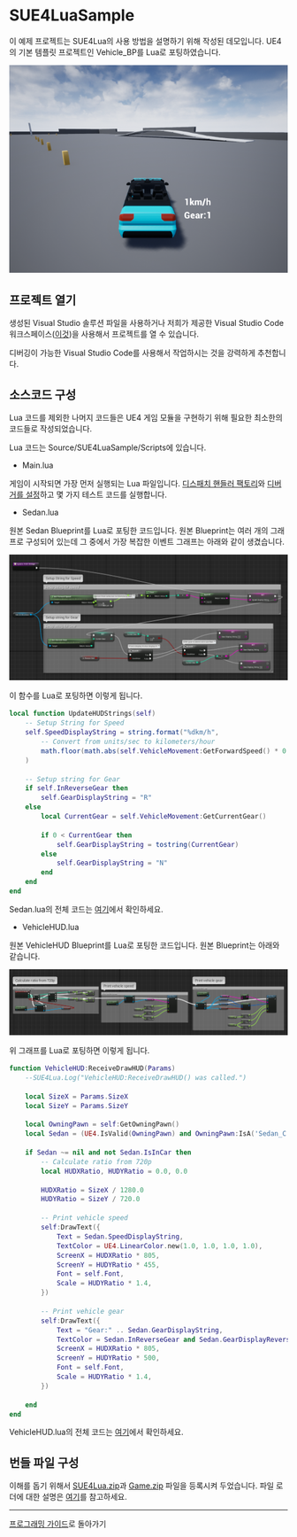 
SUE4LuaSample
================

이 예제 프로젝트는 SUE4Lua의 사용 방법을 설명하기 위해 작성된 데모입니다.
UE4의 기본 템플릿 프로젝트인 Vehicle_BP를 Lua로 포팅하였습니다.

![](Images/VehicleScreenShot.png)

프로젝트 열기
------------

생성된 Visual Studio 솔루션 파일을 사용하거나 저희가 제공한 Visual Studio Code 워크스페이스([이것](../../../SilvervineUE4Lua.code-workspace))을 사용해서 프로젝트를 열 수 있습니다.

디버깅이 가능한 Visual Studio Code를 사용해서 작업하시는 것을 강력하게 추천합니다.

소스코드 구성
------------

Lua 코드를 제외한 나머지 코드들은 UE4 게임 모듈을 구현하기 위해 필요한 최소한의 코드들로 작성되었습니다.

Lua 코드는 Source/SUE4LuaSample/Scripts에 있습니다.

* Main.lua

게임이 시작되면 가장 먼저 실행되는 Lua 파일입니다.
[디스패치 핸들러 팩토리](HowToSetupDispatchHandlerFactory_ko.md)와 [디버거를 설정](WorkWithVSCode_ko.md)하고 몇 가지 테스트 코드를 실행합니다.

* Sedan.lua

원본 Sedan Blueprint를 Lua로 포팅한 코드입니다.
원본 Blueprint는 여러 개의 그래프로 구성되어 있는데 그 중에서 가장 복잡한 이벤트 그래프는 아래와 같이 생겼습니다.

![](Images/Sedan_UpdateHUDStrings_BP.png)

이 함수를 Lua로 포팅하면 이렇게 됩니다.

```lua
local function UpdateHUDStrings(self)
    -- Setup String for Speed
    self.SpeedDisplayString = string.format("%dkm/h",
        -- Convert from units/sec to kilometers/hour
        math.floor(math.abs(self.VehicleMovement:GetForwardSpeed() * 0.036))
    )

    -- Setup string for Gear
    if self.InReverseGear then
        self.GearDisplayString = "R"
    else
        local CurrentGear = self.VehicleMovement:GetCurrentGear()
    
        if 0 < CurrentGear then
            self.GearDisplayString = tostring(CurrentGear)
        else
            self.GearDisplayString = "N"
        end
    end
end
```

Sedan.lua의 전체 코드는 [여기](../../../Source/SUE4LuaSample/Scripts/Sedan.lua)에서 확인하세요.

* VehicleHUD.lua

원본 VehicleHUD Blueprint를 Lua로 포팅한 코드입니다.
원본 Blueprint는 아래와 같습니다.

![](Images/VehicleHUD_BP.png)

위 그래프를 Lua로 포팅하면 이렇게 됩니다.

```lua
function VehicleHUD:ReceiveDrawHUD(Params)
    --SUE4Lua.Log("VehicleHUD:ReceiveDrawHUD() was called.")

    local SizeX = Params.SizeX
    local SizeY = Params.SizeY

    local OwningPawn = self:GetOwningPawn()
    local Sedan = (UE4.IsValid(OwningPawn) and OwningPawn:IsA('Sedan_C')) and OwningPawn or nil
    
    if Sedan ~= nil and not Sedan.IsInCar then
        -- Calculate ratio from 720p
        local HUDXRatio, HUDYRatio = 0.0, 0.0

        HUDXRatio = SizeX / 1280.0
        HUDYRatio = SizeY / 720.0 

        -- Print vehicle speed
        self:DrawText({
            Text = Sedan.SpeedDisplayString,
            TextColor = UE4.LinearColor.new(1.0, 1.0, 1.0, 1.0),
            ScreenX = HUDXRatio * 805,
            ScreenY = HUDYRatio * 455,
            Font = self.Font,
            Scale = HUDYRatio * 1.4,
        })

        -- Print vehicle gear
        self:DrawText({
            Text = "Gear:" .. Sedan.GearDisplayString,
            TextColor = Sedan.InReverseGear and Sedan.GearDisplayReverseColor or Sedan.GearDisplayColor,
            ScreenX = HUDXRatio * 805,
            ScreenY = HUDYRatio * 500,
            Font = self.Font,
            Scale = HUDYRatio * 1.4,
        })

    end
end
```

VehicleHUD.lua의 전체 코드는 [여기](../../../Source/SUE4LuaSample/Scripts/VehicleHUD.lua)에서 확인하세요.

번들 파일 구성
-------------

이해를 돕기 위해서 [SUE4Lua.zip](../../../Content/SUE4Lua.zip)과 [Game.zip](../../../Content/Game.zip) 파일을 등록시켜 두었습니다.
파일 로더에 대한 설명은 [여기](HowToSetupFileLoader_ko.md)를 참고하세요.

----------------------------------------------------
[프로그래밍 가이드](ProgrammingGuide_ko.md)로 돌아가기